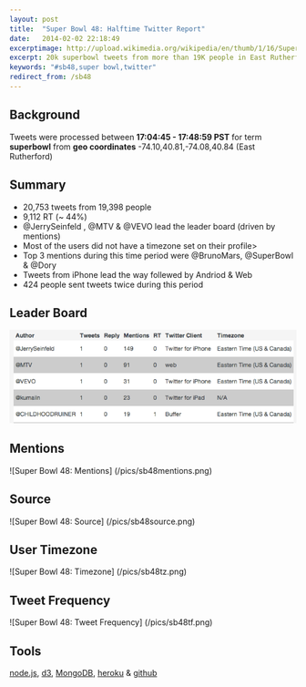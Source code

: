 ```yaml
---
layout: post
title:  "Super Bowl 48: Halftime Twitter Report"
date:   2014-02-02 22:18:49
excerptimage: http://upload.wikimedia.org/wikipedia/en/thumb/1/16/Super_Bowl_logo.svg/200px-Super_Bowl_logo.svg.png
excerpt: 20k superbowl tweets from more than 19K people in East Rutherford during the halftime show. Driven by node.js, mongodb & d3. 
keywords: "#sb48,super bowl,twitter"
redirect_from: /sb48
---
```

## Background
Tweets were processed between <strong>17:04:45 - 17:48:59 PST</strong> for term <strong>superbowl</strong> from <strong>geo coordinates</strong> -74.10,40.81,-74.08,40.84 (East Rutherford)<p>

## Summary
* 20,753 tweets from 19,398 people
* 9,112 RT (~ 44%)
* @JerrySeinfeld , @MTV & @VEVO lead the leader board (driven by mentions)
* Most of the users did not have a timezone set on their profile>
* Top 3 mentions during this time period were @BrunoMars, @SuperBowl & @Dory
* Tweets from iPhone lead the way follewed by Andriod & Web
* 424 people sent tweets twice during this period


## Leader Board
![Super Bowl 48: Leader Board](/pics/sb48lb.png)

## Mentions
![Super Bowl 48: Mentions] (/pics/sb48mentions.png)

## Source
![Super Bowl 48: Source] (/pics/sb48source.png)

## User Timezone
![Super Bowl 48: Timezone] (/pics/sb48tz.png)


## Tweet Frequency 
![Super Bowl 48: Tweet Frequency] (/pics/sb48tf.png)


## Tools
[node.js](http://nodejs.org), [d3](https://github.com/mbostock/d3), [MongoDB](http://www.mongodb.org), [heroku](http://heroku.com) & [github](http://www.github.com)  
